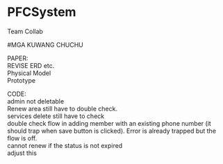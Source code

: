 # PFCSystem
Team Collab

#MGA KUWANG CHUCHU

PAPER: <br />
REVISE ERD etc. <br/>
Physical Model <br />
Prototype <br />



CODE: <br />
admin not deletable <br/>
Renew area still have to double check. <br/> 
services delete still have to check <br/>
double check flow in adding member with an existing phone number (it should trap when save button is clicked). Error is already trapped but the flow is off.<br/>
cannot renew if the status is not expired <br/>
adjust this
<br/>


